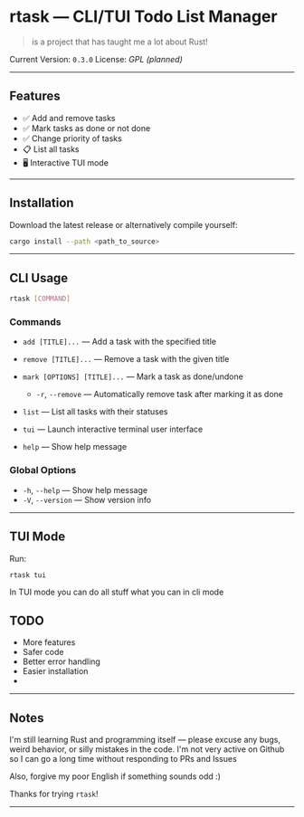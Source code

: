 # rtask — CLI/TUI Todo List Manager

> is a project that has taught me a lot about Rust!

Current Version: `0.3.0`
License: *GPL (planned)*

---

## Features

* ✅ Add and remove tasks
* ✅ Mark tasks as done or not done
* ✅ Change priority of tasks
* 📋 List all tasks
* 🖥️ Interactive TUI mode

---

## Installation
Download the latest release or alternatively compile yourself:
```sh
cargo install --path <path_to_source>
```

---

## CLI Usage

```sh
rtask [COMMAND]
```

### Commands

* `add [TITLE]...` — Add a task with the specified title
* `remove [TITLE]...` — Remove a task with the given title
* `mark [OPTIONS] [TITLE]...` — Mark a task as done/undone

  * `-r`, `--remove` — Automatically remove task after marking it as done
* `list` — List all tasks with their statuses
* `tui` — Launch interactive terminal user interface
* `help` — Show help message

### Global Options

* `-h`, `--help` — Show help message
* `-V`, `--version` — Show version info

---

## TUI Mode

Run:

```sh
rtask tui
```

In TUI mode you can do all stuff what you can in cli mode

## TODO

* More features
* Safer code
* Better error handling
* Easier installation
* 
  

---

## Notes

I'm still learning Rust and programming itself — please excuse any bugs, weird behavior, or silly mistakes in the code.
I'm not very active on Github so I can go a long time without responding to PRs and Issues

Also, forgive my poor English if something sounds odd :)



Thanks for trying `rtask`!

---
